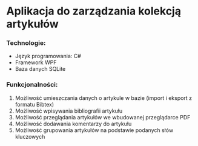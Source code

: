 # Aplikacja do zarządzania kolekcją artykułów
<h3>Technologie:</h3>
<ul>
  <li>Język programowania: C#</li>
  <li>Framework WPF</li>
  <li>Baza danych SQLite</li>
</ul>

<h3>Funkcjonalności:</h3>
<ol>
  <li>Możliwość umieszczania danych o artykule w bazie (import i eksport z formatu Bibtex)</li>
  <li>Możliwość wpisywania bibliografii artykułu</li>
  <li>Możliwość przeglądania artykułów we wbudowanej przeglądarce PDF</li>
  <li>Możliwość dodawania komentarzy do artykułu</li>
  <li>Możliwość grupowania artykułów na podstawie podanych słów kluczowych</li>
</ol>
